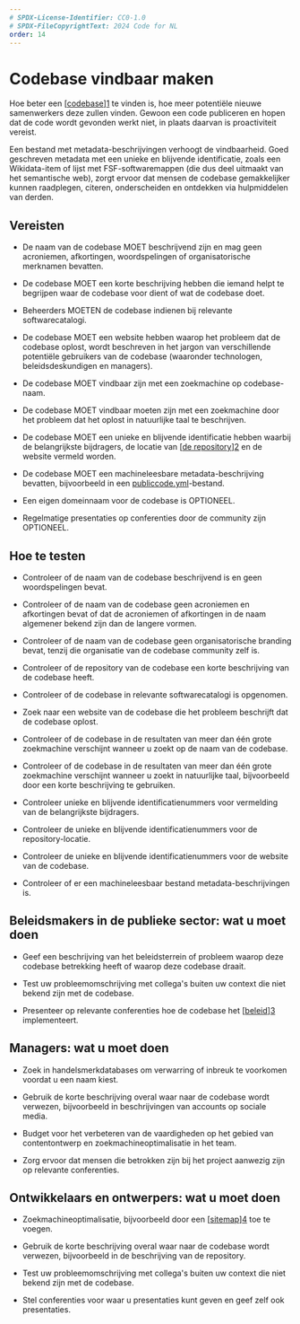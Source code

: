 ```yaml
---
# SPDX-License-Identifier: CC0-1.0
# SPDX-FileCopyrightText: 2024 Code for NL
order: 14
---
```


# Codebase vindbaar maken

Hoe beter een [[codebase](/nl/glossary.html#)][1] te vinden is, hoe meer potentiële nieuwe samenwerkers deze zullen vinden. Gewoon een code publiceren en hopen dat de code wordt gevonden werkt niet, in plaats daarvan is proactiviteit vereist.

Een bestand met metadata-beschrijvingen verhoogt de vindbaarheid. Goed geschreven metadata met een unieke en blijvende identificatie, zoals een Wikidata-item of lijst met FSF-softwaremappen (die dus deel uitmaakt van het semantische web), zorgt ervoor dat mensen de codebase gemakkelijker kunnen raadplegen, citeren, onderscheiden en ontdekken via hulpmiddelen van derden.

## Vereisten

-   De naam van de codebase MOET beschrijvend zijn en mag geen acroniemen, afkortingen, woordspelingen of organisatorische merknamen bevatten.

-   De codebase MOET een korte beschrijving hebben die iemand helpt te begrijpen waar de codebase voor dient of wat de codebase doet.

-   Beheerders MOETEN de codebase indienen bij relevante softwarecatalogi.

-   De codebase MOET een website hebben waarop het probleem dat de codebase oplost, wordt beschreven in het jargon van verschillende potentiële gebruikers van de codebase (waaronder technologen, beleidsdeskundigen en managers).

-   De codebase MOET vindbaar zijn met een zoekmachine op codebase-naam.

-   De codebase MOET vindbaar moeten zijn met een zoekmachine door het probleem dat het oplost in natuurlijke taal te beschrijven.

-   De codebase MOET een unieke en blijvende identificatie hebben waarbij de belangrijkste bijdragers, de locatie van [[de repository](/nl/glossary.html#)][2] en de website vermeld worden.

-   De codebase MOET een machineleesbare metadata-beschrijving bevatten, bijvoorbeeld in een [publiccode.yml](/nl/glossary.html#)-bestand.

-   Een eigen domeinnaam voor de codebase is OPTIONEEL.

-   Regelmatige presentaties op conferenties door de community zijn OPTIONEEL.

## Hoe te testen

-   Controleer of de naam van de codebase beschrijvend is en geen woordspelingen bevat.

-   Controleer of de naam van de codebase geen acroniemen en afkortingen bevat of dat de acroniemen of afkortingen in de naam algemener bekend zijn dan de langere vormen.

-   Controleer of de naam van de codebase geen organisatorische branding bevat, tenzij die organisatie van de codebase community zelf is.

-   Controleer of de repository van de codebase een korte beschrijving van de codebase heeft.

-   Controleer of de codebase in relevante softwarecatalogi is opgenomen.

-   Zoek naar een website van de codebase die het probleem beschrijft dat de codebase oplost.

-   Controleer of de codebase in de resultaten van meer dan één grote zoekmachine verschijnt wanneer u zoekt op de naam van de codebase.

-   Controleer of de codebase in de resultaten van meer dan één grote zoekmachine verschijnt wanneer u zoekt in natuurlijke taal, bijvoorbeeld door een korte beschrijving te gebruiken.

-   Controleer unieke en blijvende identificatienummers voor vermelding van de belangrijkste bijdragers.

-   Controleer de unieke en blijvende identificatienummers voor de repository-locatie.

-   Controleer de unieke en blijvende identificatienummers voor de website van de codebase.

-   Controleer of er een machineleesbaar bestand metadata-beschrijvingen is.

## Beleidsmakers in de publieke sector: wat u moet doen

-   Geef een beschrijving van het beleidsterrein of probleem waarop deze codebase betrekking heeft of waarop deze codebase draait.

-   Test uw probleemomschrijving met collega\'s buiten uw context die niet bekend zijn met de codebase.

-   Presenteer op relevante conferenties hoe de codebase het [[beleid](/nl/glossary.html#)][3] implementeert.

## Managers: wat u moet doen

-   Zoek in handelsmerkdatabases om verwarring of inbreuk te voorkomen voordat u een naam kiest.

-   Gebruik de korte beschrijving overal waar naar de codebase wordt verwezen, bijvoorbeeld in beschrijvingen van accounts op sociale media.

-   Budget voor het verbeteren van de vaardigheden op het gebied van contentontwerp en zoekmachineoptimalisatie in het team.

-   Zorg ervoor dat mensen die betrokken zijn bij het project aanwezig zijn op relevante conferenties.

## Ontwikkelaars en ontwerpers: wat u moet doen

-   Zoekmachineoptimalisatie, bijvoorbeeld door een [[sitemap](/nl/glossary.html#)][4] toe te voegen.

-   Gebruik de korte beschrijving overal waar naar de codebase wordt verwezen, bijvoorbeeld in de beschrijving van de repository.

-   Test uw probleemomschrijving met collega\'s buiten uw context die niet bekend zijn met de codebase.

-   Stel conferenties voor waar u presentaties kunt geven en geef zelf ook presentaties.

  [1]: https://standard.publiccode.net/glossary.html#codebase
  [2]: https://standard.publiccode.net/glossary.html#repository
  [3]: https://standard.publiccode.net/glossary.html#policy
  [4]: https://www.sitemaps.org/protocol.html
